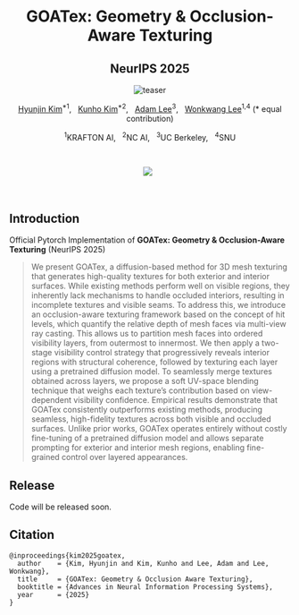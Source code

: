 <!-- #  (NeurIPS 2025)
![poster](./fig/teaser.png) -->

<h1 align="center">GOATex: Geometry &amp; Occlusion-Aware Texturing</h1>
<div align="center">
  
## **NeurIPS 2025**
![teaser](fig/teaser.png)

[Hyunjin Kim](https://kormachine.github.io)<sup>*1</sup>, &nbsp; 
[Kunho Kim](https://soulmates2.github.io/)<sup>*2</sup>, &nbsp; 
[Adam Lee](https://scholar.google.com/citations?user=uVYIIp0AAAAJ&hl=en)<sup>3</sup>, &nbsp; 
[Wonkwang Lee](https://1konny.github.io/whoami/)<sup>1,4</sup> (\* equal contribution)

<sup>1</sup>KRAFTON AI, &nbsp; <sup>2</sup>NC AI, &nbsp; <sup>3</sup>UC Berkeley, &nbsp; <sup>4</sup>SNU

<br>


<!-- <a href='https://arxiv.org/abs/'><img src='https://img.shields.io/badge/arXiv.svg'></a> &nbsp; -->
<a href='https://goatex3d.github.io/'><img src='https://img.shields.io/badge/Project-Page-Green'></a> &nbsp;

<br>

</div>

## Introduction
Official Pytorch Implementation of **GOATex: Geometry &amp; Occlusion-Aware Texturing** (NeurIPS 2025)
> We present GOATex, a diffusion-based method for 3D mesh texturing that generates high-quality textures for both exterior and interior surfaces. While existing methods perform well on visible regions, they inherently lack mechanisms to handle occluded interiors, resulting in incomplete textures and visible seams. To address this, we introduce an occlusion-aware texturing framework based on the concept of hit levels, which quantify the relative depth of mesh faces via multi-view ray casting. This allows us to partition mesh faces into ordered visibility layers, from outermost to innermost. We then apply a two-stage visibility control strategy that progressively reveals interior regions with structural coherence, followed by texturing each layer using a pretrained diffusion model. To seamlessly merge textures obtained across layers, we propose a soft UV-space blending technique that weighs each texture’s contribution based on view-dependent visibility confidence. Empirical results demonstrate that GOATex consistently outperforms existing methods, producing seamless, high-fidelity textures across both visible and occluded surfaces. Unlike prior works, GOATex operates entirely without costly fine-tuning of a pretrained diffusion model and allows separate prompting for exterior and interior mesh regions, enabling fine-grained control over layered appearances.

## Release
Code will be released soon.

##  Citation
```
@inproceedings{kim2025goatex,
  author    = {Kim, Hyunjin and Kim, Kunho and Lee, Adam and Lee, Wonkwang},
  title     = {GOATex: Geometry & Occlusion Aware Texturing},
  booktitle = {Advances in Neural Information Processing Systems},
  year      = {2025}
}
```
